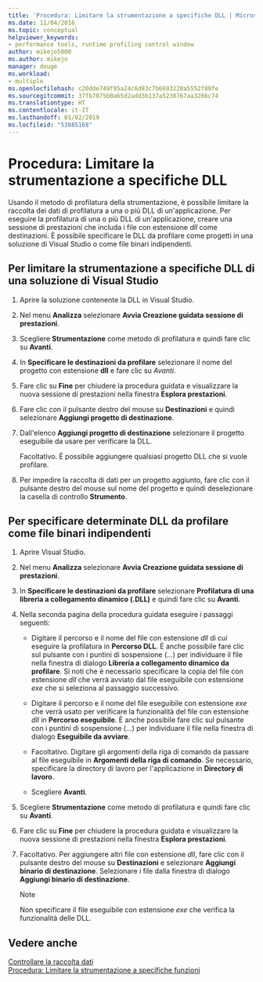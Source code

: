 ```yaml
---
title: 'Procedura: Limitare la strumentazione a specifiche DLL | Microsoft Docs'
ms.date: 11/04/2016
ms.topic: conceptual
helpviewer_keywords:
- performance tools, runtime profiling control window
author: mikejo5000
ms.author: mikejo
manager: douge
ms.workload:
- multiple
ms.openlocfilehash: c20dde749f95a24c6d83c7b6693220a5552f89fe
ms.sourcegitcommit: 37fb7075b0a65d2add3b137a5230767aa3266c74
ms.translationtype: HT
ms.contentlocale: it-IT
ms.lasthandoff: 01/02/2019
ms.locfileid: "53885168"
---
```

# <a name="how-to-limit-instrumentation-to-specific-dlls"></a>Procedura: Limitare la strumentazione a specifiche DLL

Usando il metodo di profilatura della strumentazione, è possibile limitare la raccolta dei dati di profilatura a una o più DLL di un'applicazione. Per eseguire la profilatura di una o più DLL di un'applicazione, creare una sessione di prestazioni che includa i file con estensione *dll* come destinazioni. È possibile specificare le DLL da profilare come progetti in una soluzione di Visual Studio o come file binari indipendenti.

## <a name="to-limit-instrumentation-to-specific-dlls-in-a-visual-studio-solution"></a>Per limitare la strumentazione a specifiche DLL di una soluzione di Visual Studio

1. Aprire la soluzione contenente la DLL in Visual Studio.

2. Nel menu **Analizza** selezionare **Avvia Creazione guidata sessione di prestazioni**.

3. Scegliere **Strumentazione** come metodo di profilatura e quindi fare clic su **Avanti**.

4. In **Specificare le destinazioni da profilare** selezionare il nome del progetto con estensione **dll** e fare clic su *Avanti*.

5. Fare clic su **Fine** per chiudere la procedura guidata e visualizzare la nuova sessione di prestazioni nella finestra **Esplora prestazioni**.

6. Fare clic con il pulsante destro del mouse su **Destinazioni** e quindi selezionare **Aggiungi progetto di destinazione**.

7. Dall'elenco **Aggiungi progetto di destinazione** selezionare il progetto eseguibile da usare per verificare la DLL.

     Facoltativo. È possibile aggiungere qualsiasi progetto DLL che si vuole profilare.

8. Per impedire la raccolta di dati per un progetto aggiunto, fare clic con il pulsante destro del mouse sul nome del progetto e quindi deselezionare la casella di controllo **Strumento**.

## <a name="to-specify-specific-dlls-to-profile-as-independent-binaries"></a>Per specificare determinate DLL da profilare come file binari indipendenti

1. Aprire Visual Studio.

2. Nel menu **Analizza** selezionare **Avvia Creazione guidata sessione di prestazioni**.

3. In **Specificare le destinazioni da profilare** selezionare **Profilatura di una libreria a collegamento dinamico (.DLL)** e quindi fare clic su **Avanti**.

4. Nella seconda pagina della procedura guidata eseguire i passaggi seguenti:

    - Digitare il percorso e il nome del file con estensione *dll* di cui eseguire la profilatura in **Percorso DLL**. È anche possibile fare clic sul pulsante con i puntini di sospensione (...) per individuare il file nella finestra di dialogo **Libreria a collegamento dinamico da profilare**. Si noti che è necessario specificare la copia del file con estensione *dll* che verrà avviato dal file eseguibile con estensione *exe* che si seleziona al passaggio successivo.

    - Digitare il percorso e il nome del file eseguibile con estensione *exe* che verrà usato per verificare la funzionalità del file con estensione *dll* in **Percorso eseguibile**. È anche possibile fare clic sul pulsante con i puntini di sospensione (...) per individuare il file nella finestra di dialogo **Eseguibile da avviare**.

    - Facoltativo. Digitare gli argomenti della riga di comando da passare al file eseguibile in **Argomenti della riga di comando**. Se necessario, specificare la directory di lavoro per l'applicazione in **Directory di lavoro**.

    - Scegliere **Avanti**.

5. Scegliere **Strumentazione** come metodo di profilatura e quindi fare clic su **Avanti**.

6. Fare clic su **Fine** per chiudere la procedura guidata e visualizzare la nuova sessione di prestazioni nella finestra **Esplora prestazioni**.

7. Facoltativo. Per aggiungere altri file con estensione *dll*, fare clic con il pulsante destro del mouse su **Destinazioni** e selezionare **Aggiungi binario di destinazione**. Selezionare i file dalla finestra di dialogo **Aggiungi binario di destinazione**.

    > [!NOTE]
    > Non specificare il file eseguibile con estensione *exe* che verifica la funzionalità delle DLL.

## <a name="see-also"></a>Vedere anche

[Controllare la raccolta dati](../profiling/controlling-data-collection.md)  
[Procedura: Limitare la strumentazione a specifiche funzioni](../profiling/how-to-limit-instrumentation-to-specific-functions.md)